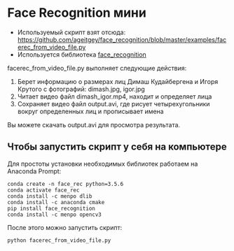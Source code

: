 # Face Recognition мини

- Используемый скрипт взят отсюда: https://github.com/ageitgey/face_recognition/blob/master/examples/facerec_from_video_file.py
- Используется библиотека [face_recognition](https://github.com/ageitgey/face_recognition)

facerec_from_video_file.py выполняет следующие действия:
1. Берет информацию о размерах лиц Димаш Кудайбергена и Игоря Крутого с фотографий: dimash.jpg, igor.jpg
2. Читает видео файл dimash_igor.mp4, находит и определяет лица
3. Сохраняет видео файл output.avi, где рисует четырехугольники вокруг определенных лиц и прописывает имена

Вы можете скачать output.avi для просмотра результата.

## Чтобы запустить скрипт у себя на компьютере

Для простоты установки необходимых библиотек работаем на Anaconda Prompt:
```
conda create -n face_rec python=3.5.6
conda activate face_rec
conda install -c menpo dlib
conda install -c anaconda cmake
pip install face_recognition
conda install -c menpo opencv3 
```
После этого можно запустить скрипт:
```
python facerec_from_video_file.py 
```
